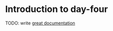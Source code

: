 # Introduction to day-four

TODO: write [great documentation](http://jacobian.org/writing/what-to-write/)
